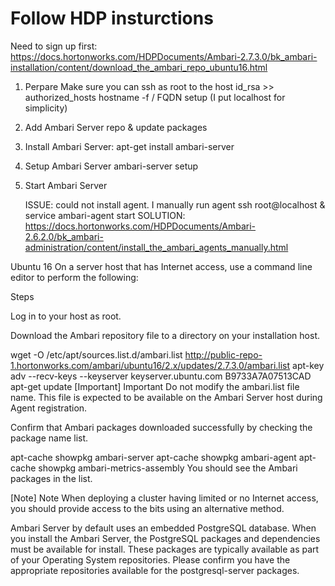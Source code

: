 # Follow HDP insturctions 
Need to sign up first:
https://docs.hortonworks.com/HDPDocuments/Ambari-2.7.3.0/bk_ambari-installation/content/download_the_ambari_repo_ubuntu16.html

1. Perpare
    Make sure you can ssh as root to the host id_rsa >> authorized_hosts 
    hostname -f / FQDN setup (I put localhost for simplicity)
    
2. Add Ambari Server repo & update packages 

3. Install Ambari Server:
    apt-get install ambari-server

4. Setup Ambari Server
    ambari-server setup

5. Start Ambari Server

    ISSUE: could not install agent. I manually run agent ssh root@localhost & service ambari-agent start 
    SOLUTION: https://docs.hortonworks.com/HDPDocuments/Ambari-2.6.2.0/bk_ambari-administration/content/install_the_ambari_agents_manually.html



Ubuntu 16
On a server host that has Internet access, use a command line editor to perform the following:

Steps

Log in to your host as root.

Download the Ambari repository file to a directory on your installation host.

wget -O /etc/apt/sources.list.d/ambari.list http://public-repo-1.hortonworks.com/ambari/ubuntu16/2.x/updates/2.7.3.0/ambari.list
apt-key adv --recv-keys --keyserver keyserver.ubuntu.com B9733A7A07513CAD
apt-get update
[Important]	Important
Do not modify the ambari.list file name. This file is expected to be available on the Ambari Server host during Agent registration.

Confirm that Ambari packages downloaded successfully by checking the package name list.

apt-cache showpkg ambari-server
apt-cache showpkg ambari-agent
apt-cache showpkg ambari-metrics-assembly
You should see the Ambari packages in the list.

[Note]	Note
When deploying a cluster having limited or no Internet access, you should provide access to the bits using an alternative method.

Ambari Server by default uses an embedded PostgreSQL database. When you install the Ambari Server, the PostgreSQL packages and dependencies must be available for install. These packages are typically available as part of your Operating System repositories. Please confirm you have the appropriate repositories available for the postgresql-server packages.